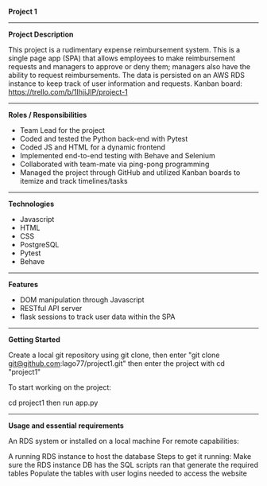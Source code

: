 **Project 1**

-------------------

**Project Description**

This project is a rudimentary expense reimbursement system. This is a single page app (SPA) that allows employees to make reimbursement requests and managers to approve or deny them; managers also have the ability to request reimbursements. The data is persisted on an AWS RDS instance to keep track of user information and requests.
Kanban board: https://trello.com/b/1IhjiJIP/project-1

-----------------

**Roles / Responsibilities**

* Team Lead for the project
* Coded and tested the Python back-end with Pytest
* Coded JS and HTML for a dynamic frontend
* Implemented end-to-end testing with Behave and Selenium
* Collaborated with team-mate via ping-pong programming
* Managed the project through GitHub and utilized Kanban boards to itemize and track timelines/tasks

-----------------

**Technologies** 
* Javascript
* HTML
* CSS
* PostgreSQL
* Pytest
* Behave

-----------------

**Features**
* DOM manipulation through Javascript
* RESTful API server
* flask sessions to track user data within the SPA

-----------------

**Getting Started**

Create a local git repository using git clone, then enter "git clone git@github.com:lago77/project1.git" then enter the project with cd "project1"

To start working on the project:

cd project1 then run app.py

-----------------

**Usage and essential requirements**

An RDS system or installed on a local machine
For remote capabilities:

A running RDS instance to host the database
Steps to get it running:
Make sure the RDS instance DB has the SQL scripts ran that generate the required tables
Populate the tables with user logins needed to access the website